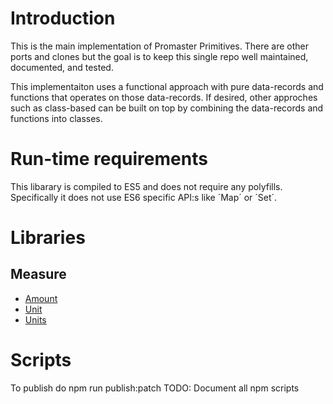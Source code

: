 # Introduction

This is the main implementation of Promaster Primitives. There are other ports and clones but the goal is 
to keep this single repo well maintained, documented, and tested.

This implementaiton uses a functional approach with pure data-records and functions that operates on those data-records.
If desired, other approches such as class-based can be built on top by combining the data-records and functions into classes. 

# Run-time requirements

This libarary is compiled to ES5 and does not require any polyfills. Specifically it does not use
ES6 specific API:s like ´Map´ or ´Set´.

# Libraries
## Measure

* [Amount](./doc/measure/amount.md)
* [Unit](./doc/measure/unit.md)
* [Units](./doc/measure/units.md)

# Scripts

To publish do npm run publish:patch
TODO: Document all npm scripts
